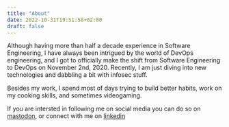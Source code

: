 ```yaml
---
title: "About"
date: 2022-10-31T19:51:58+02:00
draft: false
---
```


Although having more than half a decade experience in Software Engineering, I have always been intrigued by the world of DevOps engineering, and I got to officially make the shift from Software Engineering to DevOps on November 2nd, 2020. Recently, I am just diving into new technologies and dabbling a bit with infosec stuff.

Besides my work, I spend most of days trying to build better habits, work on my cooking skills, and sometimes videogaming.

If you are intersted in following me on social media you can do so on [mastodon](https://infosec.exchange/@ebourgess), or connect with me on [linkedin](https://www.linkedin.com/in/ebourgess/)